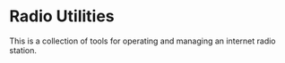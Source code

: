 # Radio Utilities

This is a collection of tools for operating and managing an internet radio station.
